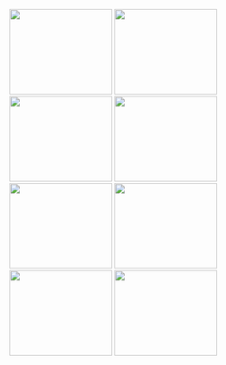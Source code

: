 <img src="https://upload.wikimedia.org/wikipedia/en/0/04/Ray-toro.jpg" width="180" height="150"> <img src="https://cdn.mos.cms.futurecdn.net/PsnbesdSkEs626NZwhCwtc.jpg" width="180" height="150"> <img src="https://pm1.aminoapps.com/6720/b66628ff76c8929333da46bd18b5fe0825e2ad5c_00.jpg" width="180" height="150"> <img src="https://encrypted-tbn0.gstatic.com/images?q=tbn:ANd9GcTWKOjmG2Fqni9Aq3GI1i5svD-zrFMBgWGmRw&s" width="180" height="150"> <img src="https://files.catbox.moe/ijmivp.jpeg" width="180" height="150"> <img src="https://files.catbox.moe/v85jne.jpeg" width="180" height="150"> <img src="https://files.catbox.moe/t6ne0w.jpeg" width="180" height="150"> <img src="https://files.catbox.moe/qqkcs6.jpg" width="180" height="150">
